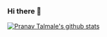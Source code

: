 ### Hi there 👋

[![Pranav Talmale's github stats](https://github-readme-stats.vercel.app/api?username=Pranav-Talmale&show_icons=true&theme=midnight-purple)](https://github.com/Pranav-Talmale)
